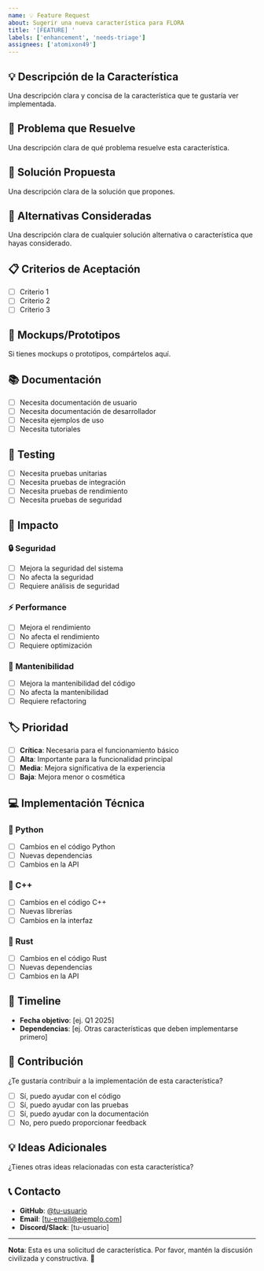 ```yaml
---
name: 💡 Feature Request
about: Sugerir una nueva característica para FLORA
title: '[FEATURE] '
labels: ['enhancement', 'needs-triage']
assignees: ['atomixon49']
---
```


## 💡 Descripción de la Característica

Una descripción clara y concisa de la característica que te gustaría ver implementada.

## 🎯 Problema que Resuelve

Una descripción clara de qué problema resuelve esta característica.

## 💭 Solución Propuesta

Una descripción clara de la solución que propones.

## 🔄 Alternativas Consideradas

Una descripción clara de cualquier solución alternativa o característica que hayas considerado.

## 📋 Criterios de Aceptación

- [ ] Criterio 1
- [ ] Criterio 2
- [ ] Criterio 3

## 🎨 Mockups/Prototipos

Si tienes mockups o prototipos, compártelos aquí.

## 📚 Documentación

- [ ] Necesita documentación de usuario
- [ ] Necesita documentación de desarrollador
- [ ] Necesita ejemplos de uso
- [ ] Necesita tutoriales

## 🧪 Testing

- [ ] Necesita pruebas unitarias
- [ ] Necesita pruebas de integración
- [ ] Necesita pruebas de rendimiento
- [ ] Necesita pruebas de seguridad

## 🚀 Impacto

### 🔒 Seguridad
- [ ] Mejora la seguridad del sistema
- [ ] No afecta la seguridad
- [ ] Requiere análisis de seguridad

### ⚡ Performance
- [ ] Mejora el rendimiento
- [ ] No afecta el rendimiento
- [ ] Requiere optimización

### 🔧 Mantenibilidad
- [ ] Mejora la mantenibilidad del código
- [ ] No afecta la mantenibilidad
- [ ] Requiere refactoring

## 🏷️ Prioridad

- [ ] **Crítica**: Necesaria para el funcionamiento básico
- [ ] **Alta**: Importante para la funcionalidad principal
- [ ] **Media**: Mejora significativa de la experiencia
- [ ] **Baja**: Mejora menor o cosmética

## 💻 Implementación Técnica

### 🐍 Python
- [ ] Cambios en el código Python
- [ ] Nuevas dependencias
- [ ] Cambios en la API

### 🔧 C++
- [ ] Cambios en el código C++
- [ ] Nuevas librerías
- [ ] Cambios en la interfaz

### 🦀 Rust
- [ ] Cambios en el código Rust
- [ ] Nuevas dependencias
- [ ] Cambios en la API

## 📅 Timeline

- **Fecha objetivo**: [ej. Q1 2025]
- **Dependencias**: [ej. Otras características que deben implementarse primero]

## 🤝 Contribución

¿Te gustaría contribuir a la implementación de esta característica?

- [ ] Sí, puedo ayudar con el código
- [ ] Sí, puedo ayudar con las pruebas
- [ ] Sí, puedo ayudar con la documentación
- [ ] No, pero puedo proporcionar feedback

## 💡 Ideas Adicionales

¿Tienes otras ideas relacionadas con esta característica?

## 📞 Contacto

- **GitHub**: [@tu-usuario](https://github.com/tu-usuario)
- **Email**: [tu-email@ejemplo.com]
- **Discord/Slack**: [tu-usuario]

---

**Nota**: Esta es una solicitud de característica. Por favor, mantén la discusión civilizada y constructiva. 🌸




